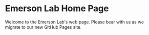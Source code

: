 # Emerson Lab Home Page
Welcome to the Emerson Lab's web page. Please bear with us as we migrate to our new GitHub Pages site.
